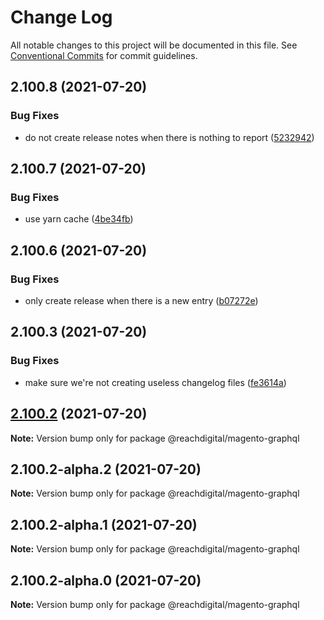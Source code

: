 # Change Log

All notable changes to this project will be documented in this file.
See [Conventional Commits](https://conventionalcommits.org) for commit guidelines.

## 2.100.8 (2021-07-20)


### Bug Fixes

* do not create release notes when there is nothing to report ([5232942](https://github.com/ho-nl/m2-pwa/commit/523294290408f822f40f1f3fec19bbcf825f6526))





## 2.100.7 (2021-07-20)


### Bug Fixes

* use yarn cache ([4be34fb](https://github.com/ho-nl/m2-pwa/commit/4be34fbb56cf528ba346de0cbe2c32d102b9960b))





## 2.100.6 (2021-07-20)


### Bug Fixes

* only create release when there is a new entry ([b07272e](https://github.com/ho-nl/m2-pwa/commit/b07272e4e74ee0bec3677e35ce3ee7e02231971a))





## 2.100.3 (2021-07-20)


### Bug Fixes

* make sure we're not creating useless changelog files ([fe3614a](https://github.com/ho-nl/m2-pwa/commit/fe3614a8480c7f1c68d673da2bb84805112a6643))





## [2.100.2](https://github.com/ho-nl/m2-pwa/compare/@reachdigital/magento-graphql@2.100.2-alpha.2...@reachdigital/magento-graphql@2.100.2) (2021-07-20)

**Note:** Version bump only for package @reachdigital/magento-graphql





## 2.100.2-alpha.2 (2021-07-20)

**Note:** Version bump only for package @reachdigital/magento-graphql





## 2.100.2-alpha.1 (2021-07-20)

**Note:** Version bump only for package @reachdigital/magento-graphql





## 2.100.2-alpha.0 (2021-07-20)

**Note:** Version bump only for package @reachdigital/magento-graphql
